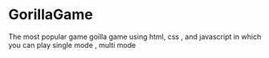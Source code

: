 # GorillaGame
The most popular game goilla game using html, css , and javascript in which you can play single mode , multi mode 
